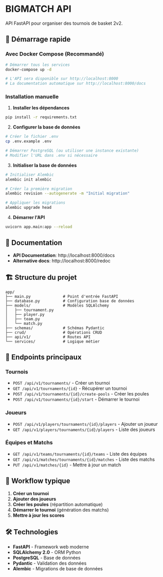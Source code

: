 # BIGMATCH API

API FastAPI pour organiser des tournois de basket 2v2.

## 🚀 Démarrage rapide

### Avec Docker Compose (Recommandé)

```bash
# Démarrer tous les services
docker-compose up -d

# L'API sera disponible sur http://localhost:8000
# La documentation automatique sur http://localhost:8000/docs
```

### Installation manuelle

1. **Installer les dépendances**
```bash
pip install -r requirements.txt
```

2. **Configurer la base de données**
```bash
# Créer le fichier .env
cp .env.example .env

# Démarrer PostgreSQL (ou utiliser une instance existante)
# Modifier l'URL dans .env si nécessaire
```

3. **Initialiser la base de données**
```bash
# Initialiser Alembic
alembic init alembic

# Créer la première migration
alembic revision --autogenerate -m "Initial migration"

# Appliquer les migrations
alembic upgrade head
```

4. **Démarrer l'API**
```bash
uvicorn app.main:app --reload
```

## 📖 Documentation

- **API Documentation**: http://localhost:8000/docs
- **Alternative docs**: http://localhost:8000/redoc

## 🏗️ Structure du projet

```
app/
├── main.py              # Point d'entrée FastAPI
├── database.py          # Configuration base de données
├── models/              # Modèles SQLAlchemy
│   ├── tournament.py
│   ├── player.py
│   ├── team.py
│   └── match.py
├── schemas/             # Schémas Pydantic
├── crud/                # Opérations CRUD
├── api/v1/              # Routes API
└── services/            # Logique métier
```

## 🎯 Endpoints principaux

### Tournois
- `POST /api/v1/tournaments/` - Créer un tournoi
- `GET /api/v1/tournaments/{id}` - Récupérer un tournoi
- `POST /api/v1/tournaments/{id}/create-pools` - Créer les poules
- `POST /api/v1/tournaments/{id}/start` - Démarrer le tournoi

### Joueurs
- `POST /api/v1/players/tournaments/{id}/players` - Ajouter un joueur
- `GET /api/v1/players/tournaments/{id}/players` - Liste des joueurs

### Équipes et Matchs
- `GET /api/v1/teams/tournaments/{id}/teams` - Liste des équipes
- `GET /api/v1/matches/tournaments/{id}/matches` - Liste des matchs
- `PUT /api/v1/matches/{id}` - Mettre à jour un match

## 🔄 Workflow typique

1. **Créer un tournoi**
2. **Ajouter des joueurs**
3. **Créer les poules** (répartition automatique)
4. **Démarrer le tournoi** (génération des matchs)
5. **Mettre à jour les scores**

## 🛠️ Technologies

- **FastAPI** - Framework web moderne
- **SQLAlchemy 2.0** - ORM Python
- **PostgreSQL** - Base de données
- **Pydantic** - Validation des données
- **Alembic** - Migrations de base de données